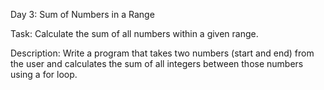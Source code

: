  Day 3: Sum of Numbers in a Range
 
Task: Calculate the sum of all numbers within a given range.

Description: Write a program that takes two numbers (start and end) from the user and calculates the sum of all integers between those numbers using a for loop.
